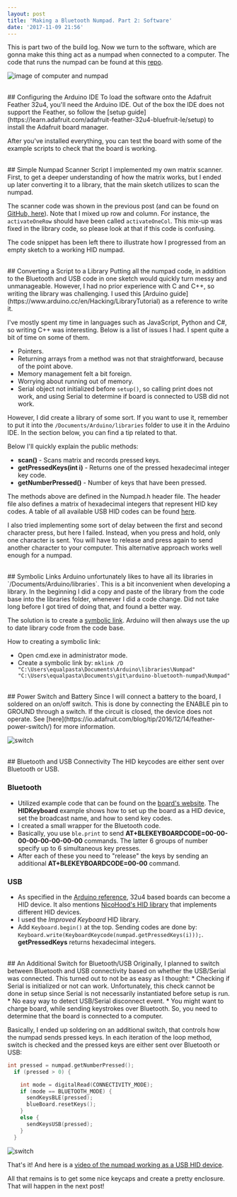 ```yaml
---
layout: post
title: 'Making a Bluetooth Numpad. Part 2: Software'
date: '2017-11-09 21:56'
---
```


This is part two of the build log. Now we turn to the software, which are gonna make this thing act as a numpad when connected to a computer. The code that runs the numpad can be found at this [repo](https://github.com/EqualPasta/arduino-bluetooth-numpad).

![image of computer and numpad](/assets/2017/making-a-bluetooth-numpad-part-2/numpad-computer.JPG)

<br />
## Configuring the Arduino IDE
To load the software onto the Adafruit Feather 32u4, you'll need the Arduino IDE. Out of the box the IDE does not support the Feather, so follow the [setup guide](https://learn.adafruit.com/adafruit-feather-32u4-bluefruit-le/setup) to install the Adafruit board manager.

After you've installed everything, you can test the board with some of the example scripts to check that the board is working.

<br />
## Simple Numpad Scanner Script
I implemented my own matrix scanner. First, to get a deeper understanding of how the matrix works, but I ended up later converting it to a library, that the main sketch utilizes to scan the numpad.

The scanner code was shown in the previous post (and can be found on [GitHub, here](https://github.com/EqualPasta/arduino-bluetooth-numpad/blob/master/sketch_numpad_read/sketch_numpad_read.ino)). Note that I mixed up row and column. For instance, the `activateOneRow` should have been called `activateOneCol`. This mix-up was fixed in the library code, so please look at that if this code is confusing.

The code snippet has been left there to illustrate how I progressed from an empty sketch to a working HID numpad.

<br />
## Converting a Script to a Library
Putting all the numpad code, in addition to the Bluetooth and USB code in one sketch would quickly turn messy and unmanageable. However, I had no prior experience with C and C++, so writing the library was challenging. I used this [Arduino guide](https://www.arduino.cc/en/Hacking/LibraryTutorial) as a reference to write it.

I've mostly spent my time in languages such as JavaScript, Python and C#, so writing C++ was interesting. Below is a list of issues I had. I spent quite a bit of time on some of them.
* Pointers.
* Returning arrays from a method was not that straightforward, because of the point above.
* Memory management felt a bit foreign.
* Worrying about running out of memory.
* Serial object not initialized before `setup()`, so calling print does not work, and using Serial to determine if board is connected to USB did not work.

However, I did create a library of some sort. If you want to use it, remember to put it into the `/Documents/Arduino/libraries` folder to use it in the Arduino IDE. In the section below, you can find a tip related to that.

Below I'll quickly explain the public methods:
* **scan()** - Scans matrix and records pressed keys.
* **getPressedKeys(int i)** - Returns one of the pressed hexadecimal integer key code.
* **getNumberPressed()** - Number of keys that have been pressed.

The methods above are defined in the Numpad.h header file. The header file also defines a matrix of hexadecimal integers that represent HID key codes. A table of all available USB HID codes can be found [here](http://www.freebsddiary.org/APC/usb_hid_usages.php).

I also tried implementing some sort of delay between the first and second character press, but here I failed. Instead, when you press and hold, only one character is sent. You will have to release and press again to send another character to your computer. This alternative approach works well enough for a numpad.

<br />
## Symbolic Links
Arduino unfortunately likes to have all its libraries in `/Documents/Arduino/libraries`. This is a bit inconvenient when developing a library. In the beginning I did a copy and paste of the library from the code base into the libraries folder, whenever I did a code change. Did not take long before I got tired of doing that, and found a better way.

The solution is to create a [symbolic link](https://superuser.com/questions/1020821/how-to-create-a-symbolic-link-on-windows-10). Arduino will then always use the up to date library code from the code base.

How to creating a symbolic link:
* Open cmd.exe in administrator mode.
* Create a symbolic link by: `mklink /D "C:\Users\equalpasta\Documents\Arduino\libraries\Numpad" "C:\Users\equalpasta\Documents\git\arduino-bluetooth-numpad\Numpad"`


<br />
## Power Switch and Battery
Since I will connect a battery to the board, I soldered on an on/off switch. This is done by connecting the ENABLE pin to GROUND through a switch. If the circuit is closed, the device does not operate. See [here](https://io.adafruit.com/blog/tip/2016/12/14/feather-power-switch/) for more information.

![switch](/assets/2017/making-a-bluetooth-numpad-part-2/soldering-switch.JPG)

<br />
## Bluetooth and USB Connectivity
The HID keycodes are either sent over Bluetooth or USB.

### Bluetooth
* Utilized example code that can be found on the [board's website](https://learn.adafruit.com/introducing-the-adafruit-bluefruit-le-uart-friend/hidkeyboard). The **HIDKeyboard** example shows how to set up the board as a HID device, set the broadcast name, and how to send key codes.
* I created a small wrapper for the Bluetooth code.
* Basically, you use `ble.print` to send **AT+BLEKEYBOARDCODE=00-00-00-00-00-00-00-00** commands. The latter 6 groups of number specify up to 6 simultaneous key presses.
* After each of these you need to "release" the keys by sending an additional **AT+BLEKEYBOARDCODE=00-00** command.

### USB
* As specified in the [Arduino reference](https://www.arduino.cc/en/Reference/HID), 32u4 based boards can become a HID device. It also mentions [NicoHood's HID library](https://github.com/NicoHood/HID) that implements different HID devices.
* I used the *Improved Keyboard* HID library.
* Add `Keyboard.begin()` at the top. Sending codes are done by: `Keyboard.write(KeyboardKeycode(numpad.getPressedKeys(i)));`. **getPressedKeys** returns hexadecimal integers.

<br />
## An Additional Switch for Bluetooth/USB
Originally, I planned to switch between Bluetooth and USB connectivity based on whether the USB/Serial was connected. This turned out to not be as easy as I thought:
* Checking if Serial is initialized or not can work. Unfortunately, this check cannot be done in setup since Serial is not necessarily instantiated before setup is run.
* No easy way to detect USB/Serial disconnect event.
* You might want to charge board, while sending keystrokes over Bluetooth. So, you need to determine that the board is connected to a computer.

Basically, I ended up soldering on an additional switch, that controls how the numpad sends pressed keys. In each iteration of the loop method, switch is checked and the pressed keys are either sent over Bluetooth or USB:

``` c++
int pressed = numpad.getNumberPressed();
  if (pressed > 0) {

    int mode = digitalRead(CONNECTIVITY_MODE);
    if (mode == BLUETOOTH_MODE) {
      sendKeysBLE(pressed);
      blueBoard.resetKeys();
    }
    else {
      sendKeysUSB(pressed);
    }
  }
```

![switch](/assets/2017/making-a-bluetooth-numpad-part-2/with-both-switches.JPG)

That's it! And here is a [video of the numpad working as a USB HID device](https://www.youtube.com/watch?v=UvG58xM6sYw).


All that remains is to get some nice keycaps and create a pretty enclosure. That will happen in the next post!
